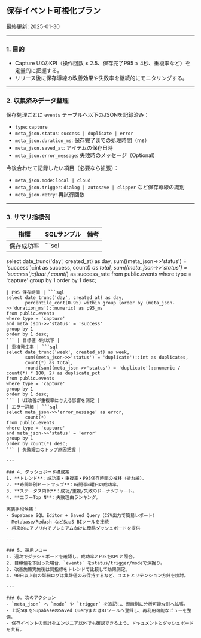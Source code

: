 ## 保存イベント可視化プラン

最終更新: 2025-01-30

---

### 1. 目的
- Capture UXのKPI（操作回数 ≤ 2.5、保存完了P95 ≤ 4秒、重複率など）を定量的に把握する。
- リリース後に保存導線の改善効果や失敗率を継続的にモニタリングする。

---

### 2. 収集済みデータ整理
保存処理ごとに `events` テーブルへ以下のJSONを記録済み：
- `type`: `capture`
- `meta_json.status`: `success | duplicate | error`
- `meta_json.duration_ms`: 保存完了までの処理時間（ms）
- `meta_json.saved_at`: アイテムの保存日時
- `meta_json.error_message`: 失敗時のメッセージ（Optional）

今後合わせて記録したい項目（必要なら拡張）：
- `meta_json.mode`: `local | cloud`
- `meta_json.trigger`: `dialog | autosave | clipper` など保存導線の識別
- `meta_json.retry`: 再試行回数

---

### 3. サマリ指標例
| 指標 | SQLサンプル | 備考 |
| --- | --- | --- |
| 保存成功率 | ```sql
select date_trunc('day', created_at) as day,
       sum((meta_json->>'status') = 'success')::int as success,
       count(*) as total,
       sum((meta_json->>'status') = 'success')::float / count(*) as success_rate
from public.events
where type = 'capture'
group by 1
order by 1 desc;
``` | mode別にフィルタするとローカル/クラウドの差を把握可能 |
| P95 保存時間 | ```sql
select date_trunc('day', created_at) as day,
       percentile_cont(0.95) within group (order by (meta_json->>'duration_ms')::numeric) as p95_ms
from public.events
where type = 'capture'
and meta_json->>'status' = 'success'
group by 1
order by 1 desc;
``` | 目標値 4秒以下 |
| 重複発生率 | ```sql
select date_trunc('week', created_at) as week,
       sum((meta_json->>'status') = 'duplicate')::int as duplicates,
       count(*) as total,
       round(sum((meta_json->>'status') = 'duplicate')::numeric / count(*) * 100, 2) as duplicate_pct
from public.events
where type = 'capture'
group by 1
order by 1 desc;
``` | UI改善が重複率に与える影響を測定 |
| エラー詳細 | ```sql
select meta_json->>'error_message' as error,
       count(*)
from public.events
where type = 'capture'
and meta_json->>'status' = 'error'
group by 1
order by count(*) desc;
``` | 失敗理由のトップ原因把握 |

---

### 4. ダッシュボード構成案
1. **トレンド**：成功率・重複率・P95保存時間の推移（折れ線）。
2. **時間帯別ヒートマップ**：時間帯×曜日の成功率。
3. **ステータス内訳**：成功/重複/失敗のドーナツチャート。
4. **エラーTop N**：失敗理由ランキング。

実装手段候補：
- Supabase SQL Editor + Saved Query（CSV出力で簡易レポート）
- Metabase/Redash などSaaS BIツールを接続
- 将来的にアプリ内でプレミアム向けに簡易ダッシュボードを提供

---

### 5. 運用フロー
1. 週次でダッシュボードを確認し、成功率とP95をKPIと照合。
2. 目標値を下回った場合、`events` をstatus/trigger/modeで深掘り。
3. 改善施策実施後は同指標をトレンドで比較して効果測定。
4. 90日以上前の詳細ログは集計値のみ保持するなど、コストとリテンション方針を検討。

---

### 6. 次のアクション
- `meta_json` へ `mode` や `trigger` を追記し、導線別に分析可能な形へ拡張。
- 上記SQLをSupabaseのSaved QueryまたはBIツールへ登録し、再利用可能なビューを整備。
- 保存イベントの集計をエンジニア以外でも確認できるよう、ドキュメントとダッシュボードを共有。
